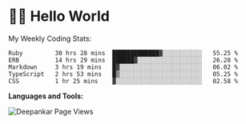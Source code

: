 # 👋🏽 Hello World 

<!--![Deepankar's github stats](https://github-readme-stats.vercel.app/api?username=Deep-Codes&count_private=true&show_icons=true&theme=radical)-->
My Weekly Coding Stats:

<!--START_SECTION:waka-->
```text
Ruby         30 hrs 28 mins  █████████████▓░░░░░░░░░░░   55.25 % 
ERB          14 hrs 29 mins  ██████▓░░░░░░░░░░░░░░░░░░   26.28 % 
Markdown     3 hrs 19 mins   █▓░░░░░░░░░░░░░░░░░░░░░░░   06.02 % 
TypeScript   2 hrs 53 mins   █▒░░░░░░░░░░░░░░░░░░░░░░░   05.25 % 
CSS          1 hr 25 mins    ▓░░░░░░░░░░░░░░░░░░░░░░░░   02.58 % 
```
<!--END_SECTION:waka-->

**Languages and Tools:**



<p align="left"> <img src="https://komarev.com/ghpvc/?username=Deep-Codes&label=Views&color=blue&style=plastic" alt="Deepankar Page Views" /> </p>
